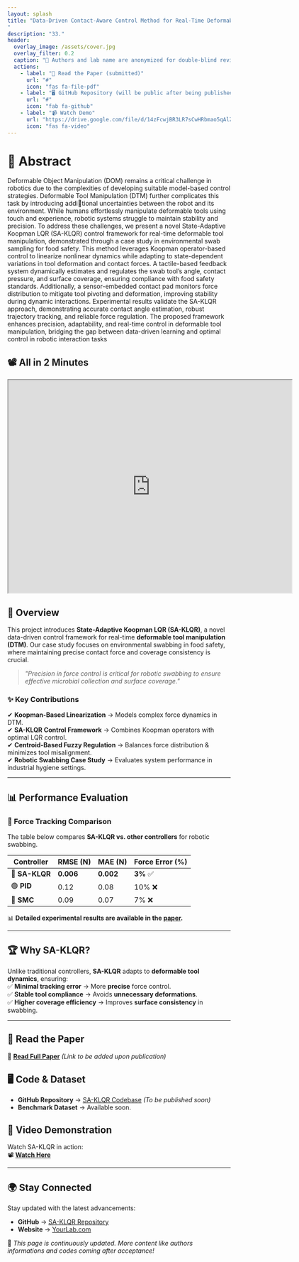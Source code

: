 ```yaml
---
layout: splash
title: "Data-Driven Contact-Aware Control Method for Real-Time Deformable Tool Manipulation: A Case Study in the Environmental Swabbing
"
description: "33."
header:
  overlay_image: /assets/cover.jpg
  overlay_filter: 0.2
  caption: "🔬 Authors and lab name are anonymized for double-blind review."
  actions:
    - label: "📄 Read the Paper (submitted)"
      url: "#"
      icon: "fas fa-file-pdf"
    - label: "🖥️ GitHub Repository (will be public after being published)"
      url: "#"
      icon: "fab fa-github"
    - label: "📹 Watch Demo"
      url: "https://drive.google.com/file/d/14zFcwjBR3LR7sCwHRbmao5qAlZ0gsD7U/view?usp=sharing"
      icon: "fas fa-video"
---
```


# 🚀 Abstract
Deformable Object Manipulation (DOM) remains a critical challenge in robotics due to the complexities of developing suitable model-based control strategies. Deformable Tool Manipulation (DTM) further complicates this task by introducing additional uncertainties between the robot and its environment. While humans effortlessly manipulate deformable tools using touch and experience, robotic systems struggle to maintain stability and precision. To address these challenges, we present a novel State-Adaptive Koopman LQR (SA-KLQR) control framework for real-time deformable tool manipulation, demonstrated through a case study in environmental swab sampling for food safety. This method leverages Koopman operator-based control to linearize nonlinear dynamics while adapting to state-dependent variations in tool deformation and contact forces. A tactile-based feedback system dynamically estimates and regulates the swab tool’s angle, contact pressure, and surface coverage, ensuring compliance with food safety standards. Additionally, a sensor-embedded contact pad monitors force distribution to mitigate tool pivoting and deformation, improving stability during dynamic interactions. Experimental results validate the SA-KLQR approach, demonstrating accurate contact angle estimation, robust trajectory tracking, and reliable force regulation. The proposed framework enhances precision, adaptability, and real-time control in deformable tool manipulation, bridging the gap between data-driven learning and optimal control in robotic interaction tasks

## 📽️ All in 2 Minutes
<div style="text-align: center;">
<iframe src="https://drive.google.com/file/d/14zFcwjBR3LR7sCwHRbmao5qAlZ0gsD7U/preview" width="640" height="480" allow="autoplay"></iframe>
</div>


## 🔬 Overview  
This project introduces **State-Adaptive Koopman LQR (SA-KLQR)**, a novel data-driven control framework for real-time **deformable tool manipulation (DTM)**. Our case study focuses on environmental swabbing in food safety, where maintaining precise contact force and coverage consistency is crucial.

> *"Precision in force control is critical for robotic swabbing to ensure effective microbial collection and surface coverage."*

### **✨ Key Contributions**
✔ **Koopman-Based Linearization** → Models complex force dynamics in DTM.  
✔ **SA-KLQR Control Framework** → Combines Koopman operators with optimal LQR control.  
✔ **Centroid-Based Fuzzy Regulation** → Balances force distribution & minimizes tool misalignment.  
✔ **Robotic Swabbing Case Study** → Evaluates system performance in industrial hygiene settings.  

---

## 📊 Performance Evaluation

### **📌 Force Tracking Comparison**  
The table below compares **SA-KLQR vs. other controllers** for robotic swabbing.

| **Controller**   | **RMSE (N)** | **MAE (N)** | **Force Error (%)** |
|-----------------|------------|------------|-----------------|
| 🔵 **SA-KLQR**   | **0.006**  | **0.002**  | **3%** ✅ |
| 🟢 **PID**       | 0.12       | 0.08       | 10% ❌ |
| 🔴 **SMC**       | 0.09       | 0.07       | 7% ❌ |

📊 **Detailed experimental results are available in the [paper](#).**

---

## 🏆 Why SA-KLQR?  
Unlike traditional controllers, **SA-KLQR** adapts to **deformable tool dynamics**, ensuring:  
✅ **Minimal tracking error** → More **precise** force control.  
✅ **Stable tool compliance** → Avoids **unnecessary deformations**.  
✅ **Higher coverage efficiency** → Improves **surface consistency** in swabbing.  

---

## 📄 Read the Paper  
📄 **[Read Full Paper](#)** *(Link to be added upon publication)*  

## 🖥️ Code & Dataset  
- **GitHub Repository** → [SA-KLQR Codebase](#) *(To be published soon)*  
- **Benchmark Dataset** → Available soon.  

## 🎥 Video Demonstration  
Watch SA-KLQR in action:  
📽️ **[Watch Here](https://drive.google.com/file/d/14zFcwjBR3LR7sCwHRbmao5qAlZ0gsD7U/view?usp=sharing)** 

---

## 🌍 Stay Connected  
Stay updated with the latest advancements:  
- **GitHub** → [SA-KLQR Repository](#)    
- **Website** → [YourLab.com](#)  

🚀 *This page is continuously updated. More content like authors informations and codes coming after acceptance!*
